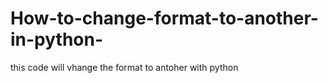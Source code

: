 # How-to-change-format-to-another-in-python-
this code will vhange the format to antoher with python
